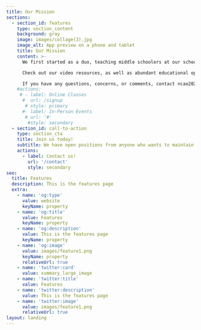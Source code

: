 ```yaml
---
title: Our Mission
sections:
  - section_id: features
    type: section_content
    background: gray
    image: images/collage(3).jpg
    image_alt: App preview on a phone and tablet
    title: Our Mission
    content: >-
      We first started as a duo, teaching middle schoolers at our school. The rising demand in computer science jobs, and the importance of STEM proficiency in a modern society is why we wanted to ensure younger individuals of our generation have the capacity to appreciate sciences and engineering. 

      Check out our video resources, as well as abundant educational oppotunities we display on our site. Our curriculum spans from programming microcontrollers, to ethical hacking!

      If you have any questions, concerns, or comments, contact ncao2023@chadwickschool.org, or atsuboi2024@chadwickschool.org.
    #actions:
     # - label: Online Classes
      #  url: /signup
       # style: primary
      #- label: In-Person Events
       # url: '#'
        #style: secondary
  - section_id: call-to-action
    type: section_cta
    title: Join us today!
    subtitle: We have open positions from anyone who wants to maintain and update our website, to actually teaching students!
    actions:
      - label: Contact us!
        url: '/contact'
        style: secondary
seo:
  title: Features
  description: This is the features page
  extra:
    - name: 'og:type'
      value: website
      keyName: property
    - name: 'og:title'
      value: Features
      keyName: property
    - name: 'og:description'
      value: This is the features page
      keyName: property
    - name: 'og:image'
      value: images/feature1.png
      keyName: property
      relativeUrl: true
    - name: 'twitter:card'
      value: summary_large_image
    - name: 'twitter:title'
      value: Features
    - name: 'twitter:description'
      value: This is the features page
    - name: 'twitter:image'
      value: images/feature1.png
      relativeUrl: true
layout: landing
---
```


